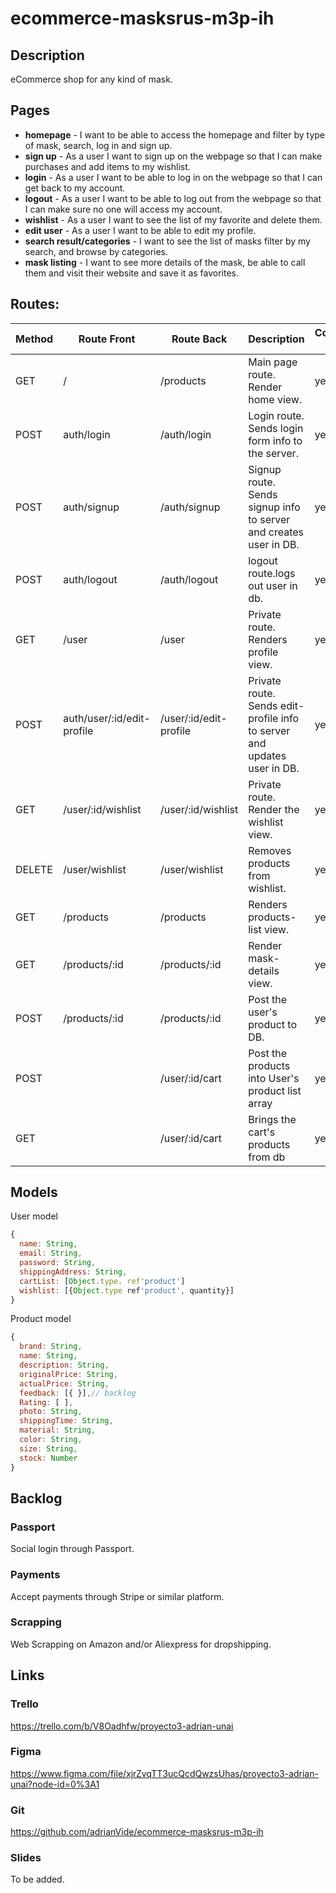 # ecommerce-masksrus-m3p-ih


## Description

eCommerce shop for any kind of mask.

## Pages


- **homepage** - I want to be able to access the homepage and filter by type of mask, search, log in and sign up. 
- **sign up** - As a user I want to sign up on the webpage so that I can make purchases and add items to my wishlist.
- **login** - As a user I want to be able to log in on the webpage so that I can get back to my account.
- **logout** - As a user I want to be able to log out from the webpage so that I can make sure no one will access my account.
- **wishlist** - As a user I want to see the list of my favorite and delete them.
- **edit user** - As a user I want to be able to edit my profile.
- **search result/categories** - I want to see the list of masks filter by my search, and browse by categories.
- **mask listing** - I want to see more details of the mask, be able to call them and visit their website and save it as favorites.


## Routes:


| Method | Route Front | Route Back | Description| Completed routes 
|--------|-------|-------|------------|--------|
| GET  | / | /products | Main page route. Render home view.|yes|
| POST | auth/login | /auth/login | Login route. Sends login form info to the server.|yes|
| POST | auth/signup | /auth/signup | Signup route. Sends signup info to server and creates user in DB.|yes|
| POST | auth/logout | /auth/logout | logout route.logs out user in db.|yes|
| GET | /user | /user | Private route. Renders profile view.|yes|
| POST | auth/user/:id/edit-profile | /user/:id/edit-profile | Private route. Sends edit-profile info to server and updates user in DB.|yes|
| GET | /user/:id/wishlist | /user/:id/wishlist | Private route. Render the wishlist view.|yes|
|DELETE| /user/wishlist | /user/wishlist| Removes products from wishlist.|yes|
| GET | /products | /products | Renders products-list view.|yes|
| GET | /products/:id | /products/:id | Render mask-details view.|yes|
| POST | /products/:id | /products/:id | Post the user's product to DB.|yes|
| POST |               | /user/:id/cart|Post the products into User's product list array|yes|
| GET |                 |/user/:id/cart| Brings the cart's products from db|yes|




## Models

User model

```javascript
{
  name: String,
  email: String,
  password: String,
  shippingAddress: String,
  cartList: [Object.type. ref'product']
  wishlist: [{Object.type ref'product', quantity}]
}

```
Product model

```javascript
{
  brand: String,
  name: String,
  description: String,
  originalPrice: String,
  actualPrice: String,
  feedback: [{ }],// backlog
  Rating: [ ], 
  photo: String,
  shippingTime: String,
  material: String,
  color: String,
  size: String,
  stock: Number
}

```


## Backlog

### Passport

Social login through Passport.

### Payments

Accept payments through Stripe or similar platform.

### Scrapping

Web Scrapping on Amazon and/or Aliexpress for dropshipping.



## Links

### Trello 

https://trello.com/b/V8Oadhfw/proyecto3-adrian-unai

### Figma

https://www.figma.com/file/xjrZvqTT3ucQcdQwzsUhas/proyecto3-adrian-unai?node-id=0%3A1

### Git

https://github.com/adrianVide/ecommerce-masksrus-m3p-ih

### Slides

To be added.
